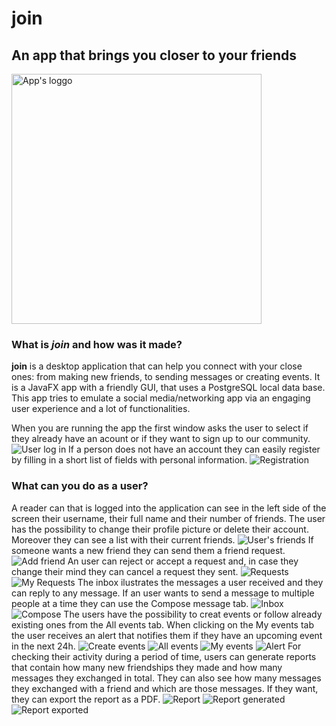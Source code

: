 
<h1>join</h1>
<h2>An app that brings you closer to your friends</h2>
<img src="images/logo.png" alt="App's loggo" width="400px" height="400px"/>
<h3>What is <i>join</i> and how was it made?</h3>
<b>join</b> is a desktop application that can help you connect with your close ones:
from making new friends, to sending messages or creating events. It is a JavaFX app with a
friendly GUI, that uses a PostgreSQL local data base. This app tries to
emulate a social media/networking app via an engaging user experience and
a lot of functionalities.

When you are running the app the first window asks the user to select
if they already have an acount or if they want to sign up to our community.
<img src="images/1.png" alt="User log in" />
If a person does not have an account they can easily register by filling in
a short list of fields with personal information.
<img src="images/2.png" alt="Registration" />
<h3>What can you do as a user?</h3>
A reader can that is logged into the application can see in the left side of the 
screen their username, their full name and their number of friends. The user
has the possibility to change their profile picture or delete their account.
Moreover they can see a list with their current friends.
<img src="images/3.png" alt="User's friends" />
If someone wants a new friend they can send them a friend request. 
<img src="images/4.png" alt="Add friend" />
An user can reject or accept a request and, in case they change their mind they can cancel 
a request they sent. 
<img src="images/5.png" alt="Requests" />
<img src="images/14.png" alt="My Requests" />
The inbox ilustrates the messages a user received and they can 
reply to any message. If an user wants to send a message to multiple people
at a time they can use the Compose message tab. 
<img src="images/6.png" alt="Inbox" />
<img src="images/7.png" alt="Compose" />
The users have the possibility to creat events or follow already existing ones from the
All events tab.
When clicking on the My events tab the user receives an alert that notifies them
if they have an upcoming event in the next 24h.
<img src="images/8.png" alt="Create events" />
<img src="images/13.png" alt="All events" />
<img src="images/12.png" alt="My events" />
<img src="images/9.png" alt="Alert" />
For checking their activity during a period of time, users can generate reports
that contain how many new friendships they made and how many messages they exchanged in total. They can also see 
how many messages they exchanged with a friend and which are those messages. If they want, they can export the report as a PDF.

<img src="images/10.png" alt="Report" />
<img src="images/11.png" alt="Report generated" />
<img src="images/report.png" alt="Report exported" />
